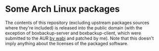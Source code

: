 # Some Arch Linux packages

The contents of this repository (excluding upstream packages sources
where they're included) is released into the public domain (with the
exception of boxbackup-server and boxbackup-client, which were submitted
to the AUR [by wabi](https://aur.archlinux.org/account/wabi) and patched
by me). Note that this doesn't imply anything about the licenses of the
packaged software.
